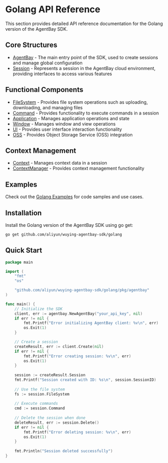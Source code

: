 # Golang API Reference

This section provides detailed API reference documentation for the Golang version of the AgentBay SDK.

## Core Structures

- [AgentBay](agentbay.md) - The main entry point of the SDK, used to create sessions and manage global configuration
- [Session](session.md) - Represents a session in the AgentBay cloud environment, providing interfaces to access various features

## Functional Components

- [FileSystem](filesystem.md) - Provides file system operations such as uploading, downloading, and managing files
- [Command](command.md) - Provides functionality to execute commands in a session
- [Application](application.md) - Manages application operations and state
- [Window](window.md) - Manages window and view operations
- [UI](ui.md) - Provides user interface interaction functionality
- [OSS](oss.md) - Provides Object Storage Service (OSS) integration

## Context Management

- [Context](context.md) - Manages context data in a session
- [ContextManager](context-manager.md) - Provides context management functionality

## Examples

Check out the [Golang Examples](../../examples/golang/) for code samples and use cases.

## Installation

Install the Golang version of the AgentBay SDK using go get:

```bash
go get github.com/aliyun/wuying-agentbay-sdk/golang
```

## Quick Start

```go
package main

import (
	"fmt"
	"os"

	"github.com/aliyun/wuying-agentbay-sdk/golang/pkg/agentbay"
)

func main() {
	// Initialize the SDK
	client, err := agentbay.NewAgentBay("your_api_key", nil)
	if err != nil {
		fmt.Printf("Error initializing AgentBay client: %v\n", err)
		os.Exit(1)
	}

	// Create a session
	createResult, err := client.Create(nil)
	if err != nil {
		fmt.Printf("Error creating session: %v\n", err)
		os.Exit(1)
	}
	
	session := createResult.Session
	fmt.Printf("Session created with ID: %s\n", session.SessionID)
	
	// Use the file system
	fs := session.FileSystem
	
	// Execute commands
	cmd := session.Command
	
	// Delete the session when done
	deleteResult, err := session.Delete()
	if err != nil {
		fmt.Printf("Error deleting session: %v\n", err)
		os.Exit(1)
	}
	
	fmt.Println("Session deleted successfully")
}
``` 